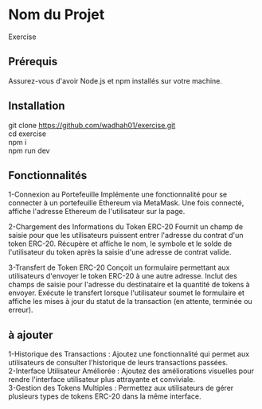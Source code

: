 # Nom du Projet

Exercise 
## Prérequis

Assurez-vous d'avoir Node.js et npm installés sur votre machine.

## Installation
   git clone https://github.com/wadhah01/exercise.git <br>
   cd exercise <br>
   npm i <br>
   npm run dev <br>
 ## Fonctionnalités
1-Connexion au Portefeuille
Implémente une fonctionnalité pour se connecter à un portefeuille Ethereum via MetaMask.
Une fois connecté, affiche l'adresse Ethereum de l'utilisateur sur la page.

2-Chargement des Informations du Token ERC-20
Fournit un champ de saisie pour que les utilisateurs puissent entrer l'adresse du contrat d'un token ERC-20.
Récupère et affiche le nom, le symbole et le solde de l'utilisateur du token après la saisie d'une adresse de contrat valide.

3-Transfert de Token ERC-20
Conçoit un formulaire permettant aux utilisateurs d'envoyer le token ERC-20 à une autre adresse.
Inclut des champs de saisie pour l'adresse du destinataire et la quantité de tokens à envoyer.
Exécute le transfert lorsque l'utilisateur soumet le formulaire et affiche les mises à jour du statut de la transaction (en attente, terminée ou erreur).
 ## à ajouter 
 1-Historique des Transactions : Ajoutez une fonctionnalité qui permet aux utilisateurs de consulter l'historique de leurs transactions passées.<br>
 2-Interface Utilisateur Améliorée : Ajoutez des améliorations visuelles pour rendre l'interface utilisateur plus attrayante et conviviale.<br>
 3-Gestion des Tokens Multiples : Permettez aux utilisateurs de gérer plusieurs types de tokens ERC-20 dans la même interface.<br>
